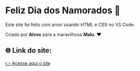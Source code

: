 # Feliz Dia dos Namorados 💖

Este site foi feito com amor usando HTML e CSS no VS Code.

Criado por **Alvss** para a maravilhosa **Malu**. ❤️

## 🌐 Link do site:

[👉 Acesse aqui o site](https://alvss-dev.github.io/Feliz-dia-dos-namorados/)
